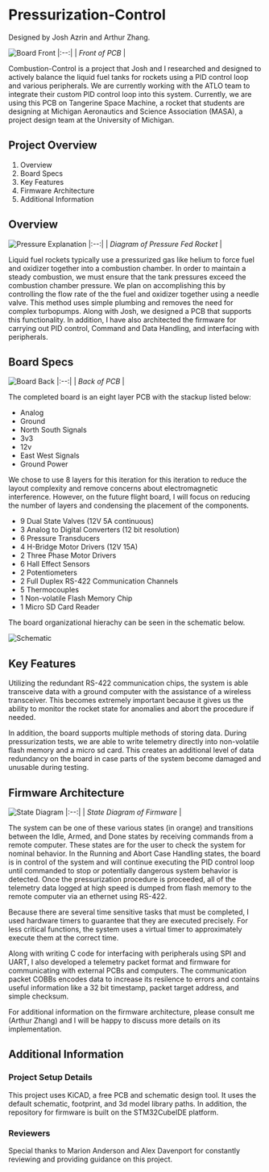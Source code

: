 # Pressurization-Control
Designed by Josh Azrin and Arthur Zhang.

![Board Front](./Board/renders/pressurization_series1_f.jpg)
|:--:| 
| *Front of PCB* |

Combustion-Control is a project that Josh and I researched and designed to actively balance the liquid fuel tanks for rockets using a PID control loop and various peripherals. We are currently working with the ATLO team to integrate their custom PID control loop into this system. Currently, we are using this PCB on Tangerine Space Machine, a rocket that students are designing at Michigan Aeronautics and Science Association (MASA), a project design team at the University of Michigan.

## Project Overview
1. Overview
1. Board Specs
2. Key Features
3. Firmware Architecture
4. Additional Information

## Overview

![Pressure Explanation](./Board/docs/pressure_fed_rocket.png)
|:--:| 
| *Diagram of Pressure Fed Rocket* |

Liquid fuel rockets typically use a pressurized gas like helium to force fuel and oxidizer together into a combustion chamber. In order to maintain a steady combustion, we must ensure that the tank pressures exceed the combustion chamber pressure. We plan on accomplishing this by controlling the flow rate of the the fuel and oxidizer together using a needle valve. This method uses simple plumbing and removes the need for complex turbopumps. Along with Josh, we designed a PCB that supports this functionality. In addition, I have also architected the firmware for carrying out PID control, Command and Data Handling, and interfacing with peripherals.

## Board Specs

![Board Back](./Board/renders/pressurization_series1_b.jpg)
|:--:| 
| *Back of PCB* |

The completed board is an eight layer PCB with the stackup
listed below:

* Analog
* Ground
* North South Signals
* 3v3
* 12v
* East West Signals
* Ground Power

We chose to use 8 layers for this iteration for this iteration to reduce the layout
complexity and remove concerns about electromagnetic interference. However, on the
future flight board, I will focus on reducing the number of layers and condensing
the placement of the components.

* 9 Dual State Valves (12V 5A continuous)
* 3 Analog to Digital Converters (12 bit resolution)
* 6 Pressure Transducers
* 4 H-Bridge Motor Drivers (12V 15A)
* 2 Three Phase Motor Drivers
* 6 Hall Effect Sensors
* 2 Potentiometers
* 2 Full Duplex RS-422 Communication Channels
* 5 Thermocouples
* 1 Non-volatile Flash Memory Chip
* 1 Micro SD Card Reader

The board organizational hierachy can be seen in the schematic below.

![Schematic](./Board/docs/schematic-top.jpg)

## Key Features

Utilizing the redundant RS-422 communication chips, the system is able transceive
data with a ground computer with the assistance of a wireless transceiver. This 
becomes extremely important because it gives us the ability to monitor the rocket state for
anomalies and abort the procedure if needed.

In addition, the board supports multiple methods of storing data. During pressurization
tests, we are able to write telemetry directly into non-volatile flash memory and
a micro sd card. This creates an additional level of data redundancy on the board 
in case parts of the system become damaged and unusable during testing. 

## Firmware Architecture

![State Diagram](./Board/docs/state-diagram.png)
|:--:| 
| *State Diagram of Firmware* |

The system can be one of these various states (in orange) and transitions between 
the Idle, Armed, and Done states by receiving commands from a remote computer. 
These states are for the user to check the system for nominal behavior. In the Running 
and Abort Case Handling states, the board is in control of the system and will continue 
executing the PID control loop until commanded to stop or potentially dangerous 
system behavior is detected. Once the pressurization procedure is proceeded, all of the 
telemetry data logged at high speed is dumped from flash memory to the remote computer
via an ethernet using RS-422.

Because there are several time sensitive tasks that must be completed, I used hardware
timers to guarantee that they are executed precisely. For less critical functions,
the system uses a virtual timer to approximately execute them at the correct time.

Along with writing C code for interfacing with peripherals using SPI and UART, I also
developed a telemetry packet format and firmware for communicating with external 
PCBs and computers. The communication packet COBBs encodes data to increase its 
resilence to errors and contains useful information like a 32 bit timestamp, packet
target address, and simple checksum.

For additional information on the firmware architecture, please consult me (Arthur Zhang)
and I will be happy to discuss more details on its implementation.

## Additional Information

### Project Setup Details

This project uses KiCAD, a free PCB and schematic design tool. It uses the default
schematic, footprint, and 3d model library paths. In addition, the repository for
firmware is built on the STM32CubeIDE platform.

### Reviewers

Special thanks to Marion Anderson and Alex Davenport for constantly reviewing and 
providing guidance on this project.
